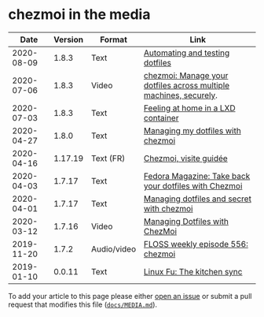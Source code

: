 # chezmoi in the media

<!--- toc --->

| Date       | Version | Format       | Link                                                                                                                      |
| ---------- | ------- | ------------ | ------------------------------------------------------------------------------------------------------------------------- |
| 2020-08-09 | 1.8.3   | Text         | [Automating and testing dotfiles](https://seds.nl/posts/automating-and-testing-dotfiles/)                                 |
| 2020-07-06 | 1.8.3   | Video        | [chezmoi: Manage your dotfiles across multiple machines, securely](https://www.youtube.com/watch?v=JrCMCdvoMAw).          |
| 2020-07-03 | 1.8.3   | Text         | [Feeling at home in a LXD container](https://ubuntu.com/blog/feeling-at-home-in-a-lxd-container)                          |
| 2020-04-27 | 1.8.0   | Text         | [Managing my dotfiles with chezmoi](http://blog.emilieschario.com/post/managing-my-dotfiles-with-chezmoi/)                |
| 2020-04-16 | 1.17.19 | Text (FR)    | [Chezmoi, visite guidée](https://blog.wescale.fr/2020/04/16/chezmoi-visite-guidee/)                                       |
| 2020-04-03 | 1.7.17  | Text         | [Fedora Magazine: Take back your dotfiles with Chezmoi](https://fedoramagazine.org/take-back-your-dotfiles-with-chezmoi/) |
| 2020-04-01 | 1.7.17  | Text         | [Managing dotfiles and secret with chezmoi](https://blog.arkey.fr/2020/04/01/manage_dotfiles_with_chezmoi/)               |
| 2020-03-12 | 1.7.16  | Video        | [Managing Dotfiles with ChezMoi](https://www.youtube.com/watch?v=HXx6ugA98Qo)                                             |
| 2019-11-20 | 1.7.2   | Audio/video  | [FLOSS weekly episode 556: chezmoi](https://twit.tv/shows/floss-weekly/episodes/556)                                      |
| 2019-01-10 | 0.0.11  | Text         | [Linux Fu: The kitchen sync](https://hackaday.com/2019/01/10/linux-fu-the-kitchen-sync/)                                  |

To add your article to this page please either [open an
issue](https://github.com/twpayne/chezmoi/issues/new/choose) or submit a pull
request that modifies this file
([`docs/MEDIA.md`](https://github.com/twpayne/chezmoi/blob/master/docs/MEDIA.md)).
